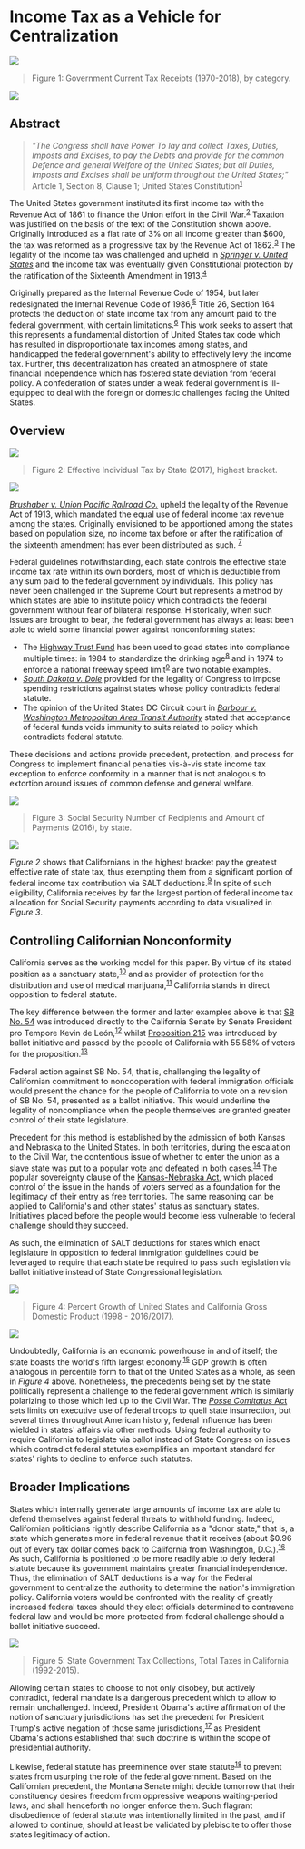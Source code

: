 # Income Tax as a Vehicle for Centralization

![](./images/tax-2.png)

> Figure 1: Government Current Tax Receipts (1970-2018), by category.

[![](../images/new-button.png)](https://apps.axibase.com/chartlab/45382e5b#fullscreen)

## Abstract

> <i>"The Congress shall have Power To lay and collect Taxes, Duties, Imposts and Excises, to pay the Debts and provide for the common Defence and general Welfare of the United States; but all Duties, Imposts and Excises shall be uniform throughout the United States;"</i> Article 1, Section 8, Clause 1; United States Constitution<sup>[1](http://press-pubs.uchicago.edu/founders/tocs/a1_8_1.html)</sup>

The United States government instituted its first income tax with the Revenue Act of 1861 to finance the Union effort in the Civil War.<sup>[2](http://memory.loc.gov/cgi-bin/ampage?collId=llsl&fileName=012/llsl012.db&recNum=323)</sup> Taxation was justified on the basis of the text of the Constitution shown above. Originally introduced as a flat rate of 3% on all income greater than $600, the tax was reformed as a progressive tax by the Revenue Act of 1862.<sup>[3](https://www.finance.senate.gov/about/history/)</sup> The legality of the income tax was challenged and upheld in [*Springer v. United States*](https://www.law.cornell.edu/supremecourt/text/102/586) and the income tax was eventually given Constitutional protection by the ratification of the Sixteenth Amendment in 1913.<sup>[4](https://www.law.cornell.edu/constitution/amendmentxvi)</sup>

Originally prepared as the Internal Revenue Code of 1954, but later redesignated the Internal Revenue Code of 1986,<sup>[5](https://www.govinfo.gov/content/pkg/USCODE-2015-title26/html/USCODE-2015-title26.htm)</sup> Title 26, Section 164 protects the deduction of state income tax from any amount paid to the federal government, with certain limitations.<sup>[6](https://www.law.cornell.edu/uscode/text/26/164)</sup> This work seeks to assert that this represents a fundamental distortion of United States tax code which has resulted in disproportionate tax incomes among states, and handicapped the federal government's ability to effectively levy the income tax. Further, this decentralization has created an atmosphere of state financial independence which has fostered state deviation from federal policy. A confederation of states under a weak federal government is ill-equipped to deal with the foreign or domestic challenges facing the United States.

## Overview

![](./images/tax-7.png)

> Figure 2: Effective Individual Tax by State (2017), highest bracket.

[![](../images/new-button.png)](https://apps.axibase.com/chartlab/9f1248ad#fullscreen)

[*Brushaber v. Union Pacific Railroad Co.*](https://www.loc.gov/item/usrep240001/) upheld the legality of the Revenue Act of 1913, which mandated the equal use of federal income tax revenue among the states. Originally envisioned to be apportioned among the states based on population size, no income tax before or after the ratification of the sixteenth amendment has ever been distributed as such. <sup>[7](https://www.stlouisfed.org/open-vault/2018/march/purpose-history-federal-income-taxes)</sup>

Federal guidelines notwithstanding, each state controls the effective state income tax rate within its own borders, most of which is deductible from any sum paid to the federal government by individuals. This policy has never been challenged in the Supreme Court but represents a method by which states are able to institute policy which contradicts the federal government without fear of bilateral response. Historically, when such issues are brought to bear, the federal government has always at least been able to wield some financial power against nonconforming states:

* The [Highway Trust Fund](https://www.fhwa.dot.gov/highwaytrustfund/) has been used to goad states into compliance multiple times: in 1984 to standardize the drinking age<sup>[8](https://www.cdc.gov/alcohol/fact-sheets/minimum-legal-drinking-age.htm)</sup> and in 1974 to enforce a national freeway speed limit<sup>[9](https://www.heritage.org/report/the-high-cost-the-55-mph-speed-limit)</sup> are two notable examples.
* [*South Dakota v. Dole*](https://billofrightsinstitute.org/educate/educator-resources/lessons-plans/landmark-supreme-court-cases-elessons/south-dakota-v-dole-1987/) provided for the legality of Congress to impose spending restrictions against states whose policy contradicts federal statute.
* The opinion of the United States DC Circuit court in [*Barbour v. Washington Metropolitan Area Transit Authority*](https://web.archive.org/web/20150910103405/https://www.mwela.org/sites/default/files/brief-bank/AnnaBrooks/MWELA_Amicus_BarbourVWMATA.pdf) stated that acceptance of federal funds voids immunity to suits related to policy which contradicts federal statute.

These decisions and actions provide precedent, protection, and process for Congress to implement financial penalties vis-à-vis state income tax exception to enforce conformity in a manner that is not analogous to extortion around issues of common defense and general welfare.

![](./images/tax-14.png)

> Figure 3: Social Security Number of Recipients and Amount of Payments (2016), by state.

[![](../images/new-button.png)](https://apps.axibase.com/chartlab/aa917712#fullscreen)

*Figure 2* shows that Californians in the highest bracket pay the greatest effective rate of state tax, thus exempting them from a significant portion of federal income tax contribution via SALT deductions.<sup>[9](http://www.gfoa.org/salt)</sup> In spite of such eligibility, California receives by far the largest portion of federal income tax allocation for Social Security payments according to data visualized in *Figure 3*.

## Controlling Californian Nonconformity

California serves as the working model for this paper. By virtue of its stated position as a sanctuary state,<sup>[10](http://www.fairus.org/legislation/state-local-legislation/california-sanctuary-state-bill-sb-54-summary-and-history)</sup> and as provider of protection for the distribution and use of medical marijuana,<sup>[11](https://saclaw.org/articles/marijuana-laws-in-california-edl/)</sup> California stands in direct opposition to federal statute.

The key difference between the former and latter examples above is that [SB No. 54](https://leginfo.legislature.ca.gov/faces/billTextClient.xhtml?bill_id=201720180SB54) was introduced directly to the California Senate by Senate President pro Tempore Kevin de León,<sup>[12](https://sd24.senate.ca.gov/news/2016-12-07-senate-leader-de-le%C3%B3n-introduces-bill-%E2%80%9Cfreeze-out-ice%E2%80%9D)</sup> whilst [Proposition 215](http://vigarchive.sos.ca.gov/1996/general/pamphlet/215text.htm) was introduced by ballot initiative and passed by the people of California with 55.58% of voters for the proposition.<sup>[13](https://ballotpedia.org/California_Proposition_215,_the_Medical_Marijuana_Initiative_(1996))</sup>

Federal action against SB No. 54, that is, challenging the legality of Californian commitment to noncooperation with federal immigration officials would present the chance for the people of California to vote on a revision of SB No. 54, presented as a ballot initiative. This would underline the legality of noncompliance when the people themselves are granted greater control of their state legislature.

Precedent for this method is established by the admission of both Kansas and Nebraska to the United States. In both territories, during the escalation to the Civil War, the contentious issue of whether to enter the union as a slave state was put to a popular vote and defeated in both cases.<sup>[14](https://www.ourdocuments.gov/doc.php?flash=false&doc=28)</sup> The popular sovereignty clause of the [Kansas-Nebraska Act](https://www.senate.gov/artandhistory/history/minute/Kansas_Nebraska_Act.htm), which placed control of the issue in the hands of voters served as a foundation for the legitimacy of their entry as free territories. The same reasoning can be applied to California's and other states' status as sanctuary states. Initiatives placed before the people would become less vulnerable to federal challenge should they succeed.

As such, the elimination of SALT deductions for states which enact legislature in opposition to federal immigration guidelines could be leveraged to require that each state be required to pass such legislation via ballot initiative instead of State Congressional legislation.

![](./images/tax-11.png)

> Figure 4: Percent Growth of United States and California Gross Domestic Product (1998 - 2016/2017).

[![](../images/new-button.png)](https://apps.axibase.com/chartlab/3ef22d53#fullscreen)

Undoubtedly, California is an economic powerhouse in and of itself; the state boasts the world's fifth largest economy.<sup>[15](https://www.sacbee.com/news/business/article210466514.html)</sup> GDP growth is often analogous in percentile form to that of the United States as a whole, as seen in *Figure 4* above. Nonetheless, the precedents being set by the state politically represent a challenge to the federal government which is similarly polarizing to those which led up to the Civil War. The [*Posse Comitatus* Act](https://www.rand.org/content/dam/rand/pubs/monograph_reports/MR1251/MR1251.AppD.pdf) sets limits on executive use of federal troops to quell state insurrection, but several times throughout American history, federal influence has been wielded in states' affairs via other methods. Using federal authority to require California to legislate via ballot instead of State Congress on issues which contradict federal statutes exemplifies an important standard for states' rights to decline to enforce such statutes.

## Broader Implications

States which internally generate large amounts of income tax are able to defend themselves against federal threats to withhold funding. Indeed, Californian politicians rightly describe California as a "donor state," that is, a state which generates more in federal revenue that it receives (about $0.96 out of every tax dollar comes back to California from Washington, D.C.).<sup>[16](https://www.apnews.com/2f83c72de1bd440d92cdbc0d3b6bc08c)</sup> As such, California is positioned to be more readily able to defy federal statute because its government maintains greater financial independence. Thus, the elimination of SALT deductions is a way for the Federal government to centralize the authority to determine the nation's immigration policy. California voters would be confronted with the reality of greatly increased federal taxes should they elect officials determined to contravene federal law and would be more protected from federal challenge should a ballot initiative succeed.

![](./images/tax-12.png)

> Figure 5: State Government Tax Collections, Total Taxes in California (1992-2015).

Allowing certain states to choose to not only disobey, but actively contradict, federal mandate is a dangerous precedent which to allow to remain unchallenged. Indeed, President Obama's active affirmation of the notion of sanctuary jurisdictions has set the precedent for President Trump's active negation of those same jurisdictions,<sup>[17](https://www.washingtonexaminer.com/ig-obama-sends-hundreds-of-millions-to-sanctuary-cities)</sup> as President Obama's actions established that such doctrine is within the scope of presidential authority.

Likewise, federal statute has preeminence over state statute<sup>[18](https://law.stanford.edu/wp-content/uploads/2018/06/guttentag.pdf)</sup> to prevent states from usurping the role of the federal government. Based on the Californian precedent, the Montana Senate might decide tomorrow that their constituency desires freedom from oppressive weapons waiting-period laws, and shall henceforth no longer enforce them. Such flagrant disobedience of federal statute was intentionally limited in the past, and if allowed to continue, should at least be validated by plebiscite to offer those states legitimacy of action.